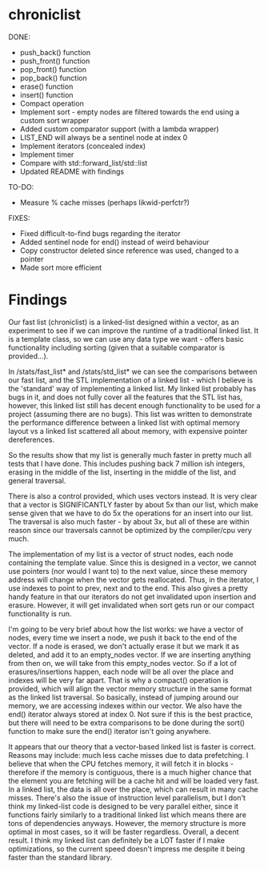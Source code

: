 # chroniclist

DONE:
- push_back() function
- push_front() function
- pop_front() function
- pop_back() function
- erase() function
- insert() function
- Compact operation
- Implement sort - empty nodes are filtered towards the end using a custom sort wrapper
- Added custom comparator support (with a lambda wrapper)
- LIST_END will always be a sentinel node at index 0
- Implement iterators (concealed index)
- Implement timer
- Compare with std::forward_list/std::list
- Updated README with findings

TO-DO:
- Measure % cache misses (perhaps likwid-perfctr?)

FIXES:
- Fixed difficult-to-find bugs regarding the iterator
- Added sentinel node for end() instead of weird behaviour
- Copy constructor deleted since reference was used, changed to a pointer
- Made sort more efficient

# Findings

Our fast list (chroniclist) is a linked-list designed within a vector, as an
experiment to see if we can improve the runtime of a traditional linked list. It
is a template class, so we can use any data type we want - offers basic
functionality including sorting (given that a suitable comparator is provided...).

In /stats/fast_list* and /stats/std_list* we can see the comparisons between our
fast list, and the STL implementation of a linked list - which I believe is the
'standard' way of implementing a linked list. My linked list probably has bugs
in it, and does not fully cover all the features that the STL list has, however,
this linked list still has decent enough functionality to be used for a project
(assuming there are no bugs). This list was written to demonstrate the performance
difference between a linked list with optimal memory layout vs a linked list
scattered all about memory, with expensive pointer dereferences.

So the results show that my list is generally much faster in pretty much all
tests that I have done. This includes pushing back 7 million ish integers,
erasing in the middle of the list, inserting in the middle of the list, and
general traversal. 

There is also a control provided, which uses vectors instead. It is very clear that
a vector is SIGNIFICANTLY faster by about 5x than our list, which make sense given
that we have to do 5x the operations for an insert into our list. The traversal is
also much faster - by about 3x, but all of these are within reason since our traversals
cannot be optimized by the compiler/cpu very much.

The implementation of my list is a vector of struct nodes, each node containing
the template value. Since this is designed in a vector, we cannot use pointers
(nor would I want to) to the next value, since these memory address will change
when the vector gets reallocated. Thus, in the iterator, I use indexes to point
to prev, next and to the end. This also gives a pretty handy feature in that
our iterators do not get invalidated upon insertion and erasure. However, it will
get invalidated when sort gets run or our compact functionality is run. 

I'm going to be very brief about how the list works: we have a vector of nodes,
every time we insert a node, we push it back to the end of the vector. If a node
is erased, we don't actually erase it but we mark it as deleted, and add it
to an empty_nodes vector. If we are inserting anything from then on, we will
take from this empty_nodes vector. So if a lot of erasures/insertions happen,
each node will be all over the place and indexes will be very far apart. That is
why a compact() operation is provided, which will align the vector memory structure
in the same format as the linked list traversal. So basically, instead of jumping
around our memory, we are accessing indexes within our vector. We also have the
end() iterator always stored at index 0. Not sure if this is the best practice, but
there will need to be extra comparisons to be done during the sort() function to
make sure the end() iterator isn't going anywhere. 

It appears that our theory that a vector-based linked list is faster is correct. 
Reasons may include: much less cache misses due to data prefetching. I believe that
when the CPU fetches memory, it will fetch it in blocks - therefore if the memory
is contiguous, there is a much higher chance that the element you are fetching
will be a cache hit and will be loaded very fast. In a linked list, the data is
all over the place, which can result in many cache misses. There's also the issue of
instruction level parallelism, but I don't think my linked-list code is designed to be
very parallel either, since it functions fairly similarly to a traditional linked list
which means there are tons of dependencies anyways. However, the memory structure is
more optimal in most cases, so it will be faster regardless. Overall, a decent result.
I think my linked list can definitely be a LOT faster if I make optimizations, so
the current speed doesn't impress me despite it being faster than the standard library.